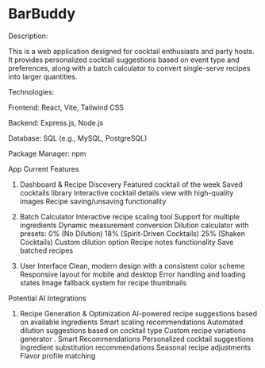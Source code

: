 # BarBuddy

Description:

This is a web application designed for cocktail enthusiasts and party hosts. It provides personalized cocktail suggestions based on event type and preferences, along with a batch calculator to convert single-serve recipes into larger quantities.

Technologies:

Frontend: React, Vite, Tailwind CSS

Backend: Express.js, Node.js

Database: SQL (e.g., MySQL, PostgreSQL)

Package Manager: npm

App Current Features
1. Dashboard & Recipe Discovery
Featured cocktail of the week
Saved cocktails library
Interactive cocktail details view with high-quality images
Recipe saving/unsaving functionality

2. Batch Calculator
Interactive recipe scaling tool
Support for multiple ingredients
Dynamic measurement conversion
Dilution calculator with presets:
0% (No Dilution)
18% (Spirit-Driven Cocktails)
25% (Shaken Cocktails)
Custom dilution option
Recipe notes functionality
Save batched recipes

3. User Interface
Clean, modern design with a consistent color scheme
Responsive layout for mobile and desktop
Error handling and loading states
Image fallback system for recipe thumbnails

Potential AI Integrations
1. Recipe Generation & Optimization
AI-powered recipe suggestions based on available ingredients
Smart scaling recommendations
Automated dilution suggestions based on cocktail type
Custom recipe variations generator
. Smart Recommendations
Personalized cocktail suggestions
Ingredient substitution recommendations
Seasonal recipe adjustments
Flavor profile matching
